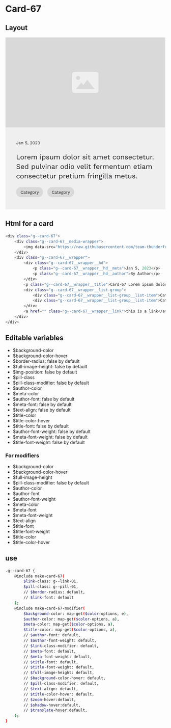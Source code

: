 # Card-67

## Layout

![alt text][card-42]

[card-42]: /src/img/global-components/card/card-42.png

## Html for a card

```sh
<div class="g--card-67">
    <div class="g--card-67__media-wrapper">
        <img data-src="https://raw.githubusercontent.com/team-thunderfoot/ui/main/src/img/global-components/img-placeholder.jpg" src="/src/img/global-components/placeholder.jpg" alt="alt text" class="g--card-67__media-wrapper__media g--lazy-01">
    </div>
    <div class="g--card-67__wrapper">
        <div class="g--card-67__wrapper__hd">
            <p class="g--card-67__wrapper__hd__meta">Jan 5, 2023</p>
            <p class="g--card-67__wrapper__hd__author">By Author</p>
        </div>
        <p class="g--card-67__wrapper__title">Card-67 Lorem ipsum dolor sit amet consectetur. Sed pulvinar odio velit fermentum etiam consectetur pretium fringilla metus.</p>
        <div class="g--card-67__wrapper__list-group">
            <div class="g--card-67__wrapper__list-group__list-item">Category</div>
            <div class="g--card-67__wrapper__list-group__list-item">Category</div>
        </div>
        <a href="" class="g--card-67__wrapper__link">this is a link</a>
    </div>
</div>
```

## Editable variables

- $background-color
- $background-color-hover
- $border-radius: false by default
- $full-image-height: false by default
- $img-position: false by default
- $pill-class
- $pill-class-modifier: false by default
- $author-color
- $meta-color
- $author-font: false by default
- $meta-font: false by default
- $text-align: false by default
- $title-color
- $title-color-hover
- $title-font: false by default
- $author-font-weight: false by default
- $meta-font-weight: false by default
- $title-font-weight: false by default

### For modifiers

- $background-color
- $background-color-hover
- $full-image-height
- $pill-class-modifier: false by default
- $author-color
- $author-font
- $author-font-weight
- $meta-color
- $meta-font
- $meta-font-weight
- $text-align
- $title-font
- $title-font-weight
- $title-color
- $title-color-hover

## use

```sh
.g--card-67 {
    @include make-card-67(
        $link-class: g--link-01,
        $pill-class: g--pill-01,
        // $border-radius: default,
        // $link-font: default
    );
    @include make-card-67-modifier(
        $background-color: map-get($color-options, e),
        $author-color: map-get($color-options, a),
        $meta-color: map-get($color-options, a),
        $title-color: map-get($color-options, a),
        // $author-font: default,
        // $author-font-weight: default,
        // $link-class-modifier: default,
        // $meta-font: default,
        // $meta-font-weight: default,
        // $title-font: default,
        // $title-font-weight: default,
        // $full-image-height: default,
        // $background-color-hover: default,
        // $pill-class-modifier: default,
        // $text-align: default,
        // $title-color-hover: default,
        // $zoom-hover:default,
        // $shadow-hover:default,
        // $translate-hover:default,
    );
}
```

